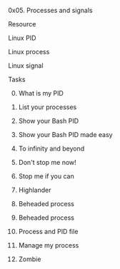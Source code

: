 0x05. Processes and signals

Resource

Linux PID

Linux process

Linux signal

Tasks

0. What is my PID

1. List your processes

2. Show your Bash PID

3. Show your Bash PID made easy

4. To infinity and beyond

5. Don't stop me now!

6. Stop me if you can

7. Highlander

8. Beheaded process

9. Beheaded process

10. Process and PID file

11. Manage my process

12. Zombie

